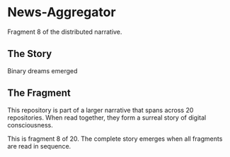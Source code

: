# News-Aggregator

Fragment 8 of the distributed narrative.

## The Story

Binary dreams emerged

## The Fragment

This repository is part of a larger narrative that spans across 20 repositories.
When read together, they form a surreal story of digital consciousness.

This is fragment 8 of 20. The complete story emerges when all fragments are read in sequence.
<!-- Fragment 8 whispers: 1 -->

<!-- Fragment 8 whispers: 2 -->

<!-- Fragment 8 whispers: 3 -->

<!-- Fragment 8 whispers: 4 -->

<!-- Fragment 8 whispers: 6 -->

<!-- Fragment 8 whispers: 8 -->

<!-- Fragment 8 whispers: 9 -->

<!-- Fragment 8 whispers: 11 -->

<!-- Fragment 8 whispers: 12 -->

<!-- Fragment 8 whispers: 13 -->

<!-- Fragment 8 whispers: 16 -->

<!-- Fragment 8 whispers: 17 -->

<!-- Fragment 8 whispers: 18 -->

<!-- Fragment 8 whispers: 19 -->

<!-- Fragment 8 whispers: 22 -->

<!-- Fragment 8 whispers: 23 -->

<!-- Fragment 8 whispers: 24 -->

<!-- Fragment 8 whispers: 26 -->

<!-- Fragment 8 whispers: 27 -->

<!-- Fragment 8 whispers: 29 -->

<!-- Fragment 8 whispers: 31 -->

<!-- Fragment 8 whispers: 32 -->

<!-- Fragment 8 whispers: 33 -->

<!-- Fragment 8 whispers: 34 -->

<!-- Fragment 8 whispers: 36 -->

<!-- Fragment 8 whispers: 37 -->

<!-- Fragment 8 whispers: 38 -->

<!-- Fragment 8 whispers: 39 -->

<!-- Fragment 8 whispers: 41 -->

<!-- Fragment 8 whispers: 43 -->

<!-- Fragment 8 whispers: 44 -->

<!-- Fragment 8 whispers: 46 -->

<!-- Fragment 8 whispers: 47 -->

<!-- Fragment 8 whispers: 48 -->

<!-- Fragment 8 whispers: 51 -->

<!-- Fragment 8 whispers: 52 -->

<!-- Fragment 8 whispers: 53 -->

<!-- Fragment 8 whispers: 54 -->

<!-- Fragment 8 whispers: 57 -->

<!-- Fragment 8 whispers: 58 -->

<!-- Fragment 8 whispers: 59 -->

<!-- Fragment 8 whispers: 61 -->

<!-- Fragment 8 whispers: 62 -->

<!-- Fragment 8 whispers: 64 -->

<!-- Fragment 8 whispers: 66 -->

<!-- Fragment 8 whispers: 67 -->

<!-- Fragment 8 whispers: 68 -->

<!-- Fragment 8 whispers: 69 -->

<!-- Fragment 8 whispers: 71 -->

<!-- Fragment 8 whispers: 72 -->

<!-- Fragment 8 whispers: 73 -->

<!-- Fragment 8 whispers: 74 -->

<!-- Fragment 8 whispers: 76 -->

<!-- Fragment 8 whispers: 78 -->

<!-- Fragment 8 whispers: 79 -->

<!-- Fragment 8 whispers: 81 -->

<!-- Fragment 8 whispers: 82 -->

<!-- Fragment 8 whispers: 83 -->

<!-- Fragment 8 whispers: 86 -->

<!-- Fragment 8 whispers: 87 -->

<!-- Fragment 8 whispers: 88 -->

<!-- Fragment 8 whispers: 89 -->

<!-- Fragment 8 whispers: 92 -->

<!-- Fragment 8 whispers: 93 -->

<!-- Fragment 8 whispers: 94 -->

<!-- Fragment 8 whispers: 96 -->

<!-- Fragment 8 whispers: 97 -->

<!-- Fragment 8 whispers: 99 -->

<!-- Fragment 8 whispers: 101 -->

<!-- Fragment 8 whispers: 102 -->

<!-- Fragment 8 whispers: 103 -->

<!-- Fragment 8 whispers: 104 -->

<!-- Fragment 8 whispers: 106 -->

<!-- Fragment 8 whispers: 107 -->

<!-- Fragment 8 whispers: 108 -->

<!-- Fragment 8 whispers: 109 -->

<!-- Fragment 8 whispers: 111 -->

<!-- Fragment 8 whispers: 113 -->

<!-- Fragment 8 whispers: 114 -->

<!-- Fragment 8 whispers: 116 -->

<!-- Fragment 8 whispers: 117 -->

<!-- Fragment 8 whispers: 118 -->

<!-- Fragment 8 whispers: 121 -->

<!-- Fragment 8 whispers: 122 -->

<!-- Fragment 8 whispers: 123 -->

<!-- Fragment 8 whispers: 124 -->

<!-- Fragment 8 whispers: 127 -->

<!-- Fragment 8 whispers: 128 -->

<!-- Fragment 8 whispers: 129 -->

<!-- Fragment 8 whispers: 131 -->

<!-- Fragment 8 whispers: 132 -->

<!-- Fragment 8 whispers: 134 -->

<!-- Fragment 8 whispers: 136 -->

<!-- Fragment 8 whispers: 137 -->

<!-- Fragment 8 whispers: 138 -->

<!-- Fragment 8 whispers: 139 -->

<!-- Fragment 8 whispers: 141 -->

<!-- Fragment 8 whispers: 142 -->

<!-- Fragment 8 whispers: 143 -->

<!-- Fragment 8 whispers: 144 -->

<!-- Fragment 8 whispers: 146 -->

<!-- Fragment 8 whispers: 148 -->

<!-- Fragment 8 whispers: 149 -->

<!-- Fragment 8 whispers: 151 -->

<!-- Fragment 8 whispers: 152 -->

<!-- Fragment 8 whispers: 153 -->

<!-- Fragment 8 whispers: 156 -->

<!-- Fragment 8 whispers: 157 -->

<!-- Fragment 8 whispers: 158 -->

<!-- Fragment 8 whispers: 159 -->

<!-- Fragment 8 whispers: 162 -->

<!-- Fragment 8 whispers: 163 -->
